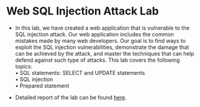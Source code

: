 # Web SQL Injection Attack Lab

- In this lab, we have created a web application that is vulnerable to the SQL injection attack. Our web
application includes the common mistakes made by many web developers. Our goal is to find ways to
exploit the SQL injection vulnerabilities, demonstrate the damage that can be achieved by the attack, and
master the techniques that can help defend against such type of attacks. This lab covers the following topics:<br/>
• SQL statements: SELECT and UPDATE statements<br/>
• SQL injection<br/>
• Prepared statement

- Detailed report of the lab can be found [here](https://github.com/MohammedMutahar-Mujahid/seedlabs/blob/main/Web%20SQL%20Injection%20Attack/SQL%20Injection%20Attack%20Lab.pdf).
